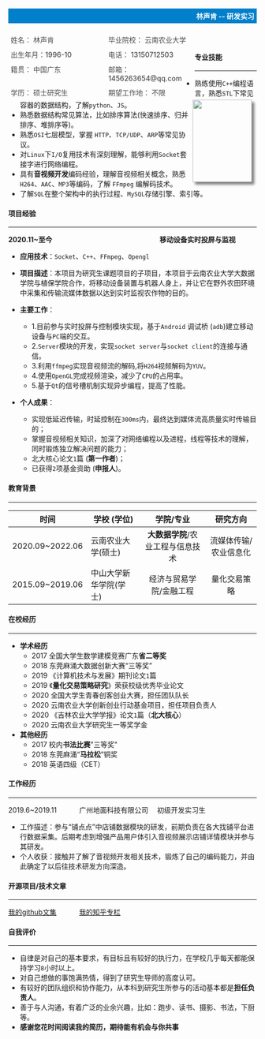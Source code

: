 <div style="background-color: #0080cb;width: 100%;">
<h4 style="color: white;text-align: right;padding: 5px;">林声肯 -- 研发实习</h4>
</div>
<div style="float: left;display: flex;flex-wrap: wrap;width: 75%;justify-content: space-between;">
    <div style="width: 45%;font-weight: 500;color: #4c4c4c;font-size: 14px;margin: 5px;">姓名： 林声肯</div>
    <div style="width: 45%;font-weight: 500;color: #4c4c4c;font-size: 14px;margin: 5px;">毕业院校： 云南农业大学</div>
    <div style="width: 45%;font-weight: 500;color: #4c4c4c;font-size: 14px;margin: 5px;">出生年月：1996-10</div>
    <div style="width: 45%;font-weight: 500;color: #4c4c4c;font-size: 14px;margin: 5px;">电话： 13150712503</div>
    <div style="width: 45%;font-weight: 500;color: #4c4c4c;font-size: 14px;margin: 5px;">籍贯： 中国广东</div>
    <div style="width: 45%;font-weight: 500;color: #4c4c4c;font-size: 14px;margin: 5px;">邮箱： 1456263654@qq.com</div>
    <div style="width: 45%;font-weight: 500;color: #4c4c4c;font-size: 14px;margin: 5px;">学历： 硕士研究生</div>
    <div style="width: 45%;font-weight: 500;color: #4c4c4c;font-size: 14px;margin: 5px;">期望工作地： 不限</div>
</div>
<div>
    <div style="float: right;margin-right: 10px;">
        <img src="my.jpg" width="120px" height="167px" style="box-shadow: 5px 5px 5px rgba(0,0,0,.5);">
    </div>
</div>


　　　　　　　　　　　　

#### 专业技能

------

- 熟练使用`C++`编程语言，熟悉`STL`下常见容器的数据结构，了解`python`、`JS`。
- 熟悉数据结构常见算法，比如排序算法(快速排序、归并排序、堆排序等)。
- 熟悉`OSI`七层模型，掌握 `HTTP`、`TCP/UDP`、`ARP`等常见协议。
- 对`Linux`下`I/O`复用技术有深刻理解，能够利用`Socket`套接字进行网络编程。
- 具有**音视频开发**编码经验，理解音视频相关概念，熟悉`H264`、`AAC`、`MP3`等编码，了解 `FFmpeg` 编解码技术。
- 了解`SQL`在整个架构中的执行过程、`MySQL`存储引擎、索引等。

#### 项目经验

-----
**2020.11~至今** 　　　　　　　　　　　　　　　  **移动设备实时投屏与监视**

- **应用技术**：`Socket`、`C++`、`FFmpeg`、`Opengl`

- **项目描述**：本项目为研究生课题项目的子项目，本项目于云南农业大学大数据学院与植保学院合作，将移动设备装置与机器人身上，并让它在野外农田环境中采集和传输流媒体数据以达到实时监视农作物的目的。
- **主要工作**：
  * 1.目前参与实时投屏与控制模块实现，基于`Android` 调试桥 (`adb`)建立移动设备与`PC`端的交互。
  * 2.`Server`模块的开发，实现`socket server`与`socket client`的连接与通信。
  * 3.利用`ffmpeg`实现音视频流的解码,将`H264`视频解码为`YUV`。
  * 4.使用`OpenGL`完成视频渲染，减少了`CPU`的占用率。
  * 5.基于`Qt`的信号槽机制实现异步编程，提高了性能。
  
- **个人成果**：
  - 实现低延迟传输，时延控制在`300ms`内，最终达到媒体流高质量实时传输目的；
  - 掌握音视频相关知识，加深了对网络编程以及进程，线程等技术的理解，同时锻炼独立解决问题的能力；
  - 北大核心论文`1`篇 (**第一作者**)；
  - 已获得`2`项基金资助 (**申报人**)。



#### 教育背景

----

| 时间            | 学校 (学位)                   |           学院/专业           |       研究方向        |
| --------------- | ---------------------- | :---------------------------: | :-------------------: |
| 2020.09~2022.06 | 云南农业大学(硕士)     | **大数据学院**/农业工程与信息技术 | 流媒体传输/农业信息化 |
| 2015.09~2019.06 | 中山大学新华学院(学士) |    经济与贸易学院/金融工程    |     量化交易策略      |

#### 在校经历
-----
- **学术经历**
  - 2017 全国大学生数学建模竞赛广东**省二等奖**
  - 2018 东莞麻涌大数据创新大赛“三等奖”
  - 2019 《计算机技术与发展》期刊论文`1`篇
  - 2019 《**量化交易策略研究**》荣获校级优秀毕业论文
  - 2020 全国大学生青春创客创业大赛，担任团队队长
  - 2020 云南农业大学创新创业行动基金项目，担任项目负责人
  - 2020 《吉林农业大学学报》论文`1`篇（**北大核心**）
  - 2020 云南农业大学研究生一等奖学金
- **其他经历**
  - 2017 校内**书法比赛**"三等奖"
  - 2018 东莞麻涌“**马拉松**”铜奖
  - 2018 英语四级（CET）


#### 工作经历

----

 2019.6~2019.11　　　                    广州地面科技有限公司　                                 初级开发实习生

- 工作描述：参与“铺点点”中店铺数据模块的研发，前期负责在各大找铺平台进行数据采集。后期考虑到增强产品用户体引入音视频展示店铺详情模块并参与其研发。
- 个人收获：接触并了解了音视频开发相关技术，锻炼了自己的编码能力，并由此确定了以后往技术研发方向深造。

#### 开源项目/技术文章
----

[我的github文集](https://linkge-web.gitee.io/kendall-cpp/#/) 　　　[我的知乎专栏](https://www.zhihu.com/people/kge-85-76/columns)

#### 自我评价
----
- 自律是对自己的基本要求，有目标且有较好的执行力，在学校几乎每天都能保持学习`8`小时以上。
- 对自己想做的事饱满热情，得到了研究生导师的高度认可。
- 有较好的团队组织和协作能力，从本科到研究生所参与的活动基本都是**担任负责人**。
- 善于与人沟通，有着广泛的业余兴趣，比如：跑步、读书、摄影、书法，下厨等。
- **感谢您花时间阅读我的简历，期待能有机会与你共事**
